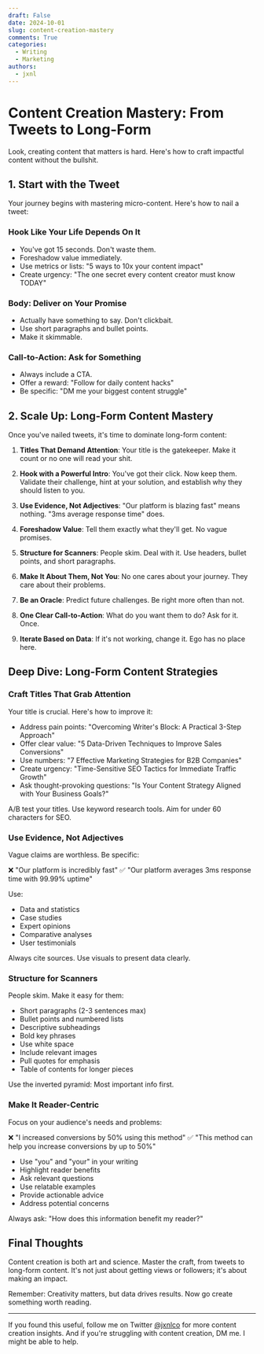 ```yaml
---
draft: False
date: 2024-10-01
slug: content-creation-mastery
comments: True
categories:
  - Writing
  - Marketing
authors:
  - jxnl
---
```


# Content Creation Mastery: From Tweets to Long-Form

Look, creating content that matters is hard. Here's how to craft impactful content without the bullshit.

<!-- more -->

## 1. Start with the Tweet

Your journey begins with mastering micro-content. Here's how to nail a tweet:

### Hook Like Your Life Depends On It

- You've got 15 seconds. Don't waste them.
- Foreshadow value immediately.
- Use metrics or lists: "5 ways to 10x your content impact"
- Create urgency: "The one secret every content creator must know TODAY"

### Body: Deliver on Your Promise

- Actually have something to say. Don't clickbait.
- Use short paragraphs and bullet points.
- Make it skimmable.

### Call-to-Action: Ask for Something

- Always include a CTA.
- Offer a reward: "Follow for daily content hacks"
- Be specific: "DM me your biggest content struggle"

## 2. Scale Up: Long-Form Content Mastery

Once you've nailed tweets, it's time to dominate long-form content:

1. **Titles That Demand Attention**: Your title is the gatekeeper. Make it count or no one will read your shit.

2. **Hook with a Powerful Intro**: You've got their click. Now keep them. Validate their challenge, hint at your solution, and establish why they should listen to you.

3. **Use Evidence, Not Adjectives**: "Our platform is blazing fast" means nothing. "3ms average response time" does.

4. **Foreshadow Value**: Tell them exactly what they'll get. No vague promises.

5. **Structure for Scanners**: People skim. Deal with it. Use headers, bullet points, and short paragraphs.

6. **Make It About Them, Not You**: No one cares about your journey. They care about their problems.

7. **Be an Oracle**: Predict future challenges. Be right more often than not.

8. **One Clear Call-to-Action**: What do you want them to do? Ask for it. Once.

9. **Iterate Based on Data**: If it's not working, change it. Ego has no place here.

## Deep Dive: Long-Form Content Strategies

### Craft Titles That Grab Attention

Your title is crucial. Here's how to improve it:

- Address pain points: "Overcoming Writer's Block: A Practical 3-Step Approach"
- Offer clear value: "5 Data-Driven Techniques to Improve Sales Conversions"
- Use numbers: "7 Effective Marketing Strategies for B2B Companies"
- Create urgency: "Time-Sensitive SEO Tactics for Immediate Traffic Growth"
- Ask thought-provoking questions: "Is Your Content Strategy Aligned with Your Business Goals?"

A/B test your titles. Use keyword research tools. Aim for under 60 characters for SEO.

### Use Evidence, Not Adjectives

Vague claims are worthless. Be specific:

❌ "Our platform is incredibly fast"
✅ "Our platform averages 3ms response time with 99.99% uptime"

Use:
- Data and statistics
- Case studies
- Expert opinions
- Comparative analyses
- User testimonials

Always cite sources. Use visuals to present data clearly.

### Structure for Scanners

People skim. Make it easy for them:

- Short paragraphs (2-3 sentences max)
- Bullet points and numbered lists
- Descriptive subheadings
- Bold key phrases
- Use white space
- Include relevant images
- Pull quotes for emphasis
- Table of contents for longer pieces

Use the inverted pyramid: Most important info first.

### Make It Reader-Centric

Focus on your audience's needs and problems:

❌ "I increased conversions by 50% using this method"
✅ "This method can help you increase conversions by up to 50%"

- Use "you" and "your" in your writing
- Highlight reader benefits
- Ask relevant questions
- Use relatable examples
- Provide actionable advice
- Address potential concerns

Always ask: "How does this information benefit my reader?"

## Final Thoughts

Content creation is both art and science. Master the craft, from tweets to long-form content. It's not just about getting views or followers; it's about making an impact.

Remember: Creativity matters, but data drives results. Now go create something worth reading.

---

If you found this useful, follow me on Twitter [@jxnlco](https://twitter.com/jxnlco) for more content creation insights. And if you're struggling with content creation, DM me. I might be able to help.
